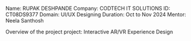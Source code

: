 Name: RUPAK DESHPANDE
Company: CODTECH IT SOLUTIONS 
ID: CT08DS9377
Domain: UI/UX Designing
Duration: Oct to Nov 2024
Mentor: Neela Santhosh

Overview of the project 
project: Interactive AR/VR Experience Design
